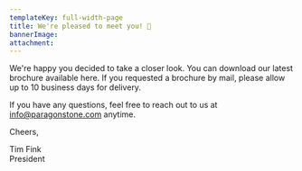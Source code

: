 ```yaml
---
templateKey: full-width-page
title: We're pleased to meet you! 👋
bannerImage:
attachment:
---
```


We're happy you decided to take a closer look. You can download our latest brochure available here. If you requested a brochure by mail, please allow up to 10 business days for delivery.

If you have any questions, feel free to reach out to us at [info@paragonstone.com](mailto:info@paragonstone.com) anytime.

Cheers,

Tim Fink<br/>
President